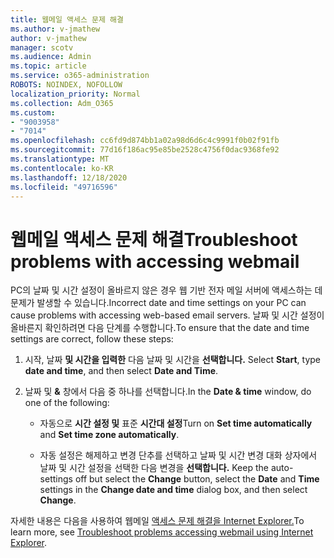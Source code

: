 ```yaml
---
title: 웹메일 액세스 문제 해결
ms.author: v-jmathew
author: v-jmathew
manager: scotv
ms.audience: Admin
ms.topic: article
ms.service: o365-administration
ROBOTS: NOINDEX, NOFOLLOW
localization_priority: Normal
ms.collection: Adm_O365
ms.custom:
- "9003958"
- "7014"
ms.openlocfilehash: cc6fd9d874bb1a02a98d6d6c4c9991f0b02f91fb
ms.sourcegitcommit: 77d16f186ac95e85be2528c4756f0dac9368fe92
ms.translationtype: MT
ms.contentlocale: ko-KR
ms.lasthandoff: 12/18/2020
ms.locfileid: "49716596"
---
```

# <a name="troubleshoot-problems-with-accessing-webmail"></a><span data-ttu-id="35bf3-102">웹메일 액세스 문제 해결</span><span class="sxs-lookup"><span data-stu-id="35bf3-102">Troubleshoot problems with accessing webmail</span></span>

<span data-ttu-id="35bf3-103">PC의 날짜 및 시간 설정이 올바르지 않은 경우 웹 기반 전자 메일 서버에 액세스하는 데 문제가 발생할 수 있습니다.</span><span class="sxs-lookup"><span data-stu-id="35bf3-103">Incorrect date and time settings on your PC can cause problems with accessing web-based email servers.</span></span> <span data-ttu-id="35bf3-104">날짜 및 시간 설정이 올바른지 확인하려면 다음 단계를 수행합니다.</span><span class="sxs-lookup"><span data-stu-id="35bf3-104">To ensure that the date and time settings are correct, follow these steps:</span></span>

1. <span data-ttu-id="35bf3-105">시작, 날짜 **및 시간을 입력한** 다음 날짜 및 시간을 **선택합니다.** </span><span class="sxs-lookup"><span data-stu-id="35bf3-105">Select **Start**, type **date and time**, and then select **Date and Time**.</span></span>
2. <span data-ttu-id="35bf3-106">날짜 및 **&** 창에서 다음 중 하나를 선택합니다.</span><span class="sxs-lookup"><span data-stu-id="35bf3-106">In the **Date & time** window, do one of the following:</span></span>

    - <span data-ttu-id="35bf3-107">자동으로 **시간 설정 및** 표준 **시간대 설정**</span><span class="sxs-lookup"><span data-stu-id="35bf3-107">Turn on **Set time automatically** and **Set time zone automatically**.</span></span>

    - <span data-ttu-id="35bf3-108">자동 설정은 해제하고 변경  단추를 선택하고 날짜  및 시간  변경 대화 상자에서 날짜 및 시간 설정을 선택한 다음 변경을 **선택합니다.** </span><span class="sxs-lookup"><span data-stu-id="35bf3-108">Keep the auto-settings off but select the **Change** button, select the **Date** and **Time** settings in the **Change date and time** dialog box, and then select **Change**.</span></span>

<span data-ttu-id="35bf3-109">자세한 내용은 다음을 사용하여 웹메일 [액세스 문제 해결을 Internet Explorer.](https://go.microsoft.com/fwlink/?linkid=2139414)</span><span class="sxs-lookup"><span data-stu-id="35bf3-109">To learn more, see [Troubleshoot problems accessing webmail using Internet Explorer](https://go.microsoft.com/fwlink/?linkid=2139414).</span></span>
